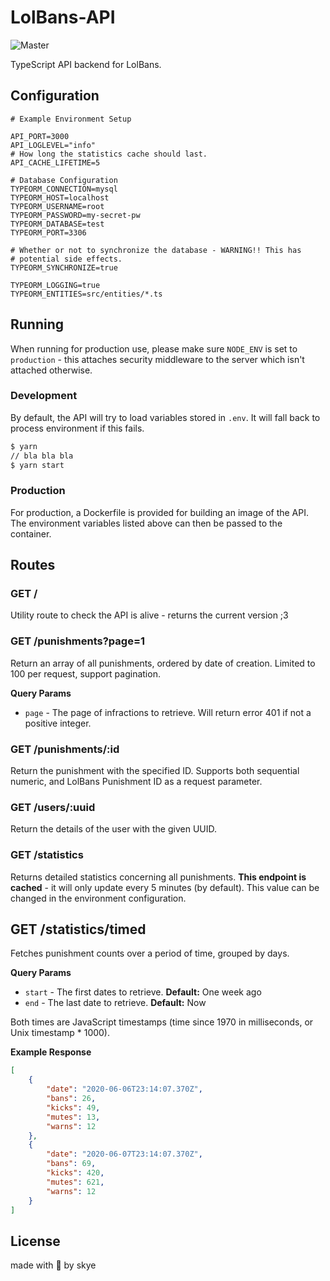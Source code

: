 # LolBans-API

![Master](https://github.com/NotZachery/LolBans-API/workflows/Master/badge.svg)

TypeScript API backend for LolBans.

## Configuration

```env
# Example Environment Setup

API_PORT=3000
API_LOGLEVEL="info"
# How long the statistics cache should last.
API_CACHE_LIFETIME=5

# Database Configuration
TYPEORM_CONNECTION=mysql
TYPEORM_HOST=localhost
TYPEORM_USERNAME=root
TYPEORM_PASSWORD=my-secret-pw
TYPEORM_DATABASE=test
TYPEORM_PORT=3306

# Whether or not to synchronize the database - WARNING!! This has
# potential side effects.
TYPEORM_SYNCHRONIZE=true

TYPEORM_LOGGING=true
TYPEORM_ENTITIES=src/entities/*.ts
```

## Running

When running for production use, please make sure `NODE_ENV` is set to `production` - this attaches security middleware to the server which isn't attached otherwise.

### Development

By default, the API will try to load variables stored in `.env`. It will fall back to process environment if this fails.

```bash
$ yarn
// bla bla bla
$ yarn start
```

### Production

For production, a Dockerfile is provided for building an image of the API. The environment variables listed above can then be passed to the container.

## Routes

### GET /

Utility route to check the API is alive - returns the current version ;3

### GET /punishments?page=1

Return an array of all punishments, ordered by date of creation. Limited to 100 per request, support pagination.

**Query Params**

-   `page` - The page of infractions to retrieve. Will return error 401 if not a positive integer.

### GET /punishments/:id

Return the punishment with the specified ID. Supports both sequential numeric, and LolBans Punishment ID as a request parameter.

### GET /users/:uuid

Return the details of the user with the given UUID.

### GET /statistics

Returns detailed statistics concerning all punishments. **This endpoint is cached** - it will only update every 5 minutes (by default). This value can be changed in the environment configuration.

## GET /statistics/timed

Fetches punishment counts over a period of time, grouped by days.

**Query Params**

-   `start` - The first dates to retrieve. **Default:** One week ago
-   `end` - The last date to retrieve. **Default:** Now

Both times are JavaScript timestamps (time since 1970 in milliseconds, or Unix timestamp \* 1000).

**Example Response**

```json
[
    {
        "date": "2020-06-06T23:14:07.370Z",
        "bans": 26,
        "kicks": 49,
        "mutes": 13,
        "warns": 12
    },
    {
        "date": "2020-06-07T23:14:07.370Z",
        "bans": 69,
        "kicks": 420,
        "mutes": 621,
        "warns": 12
    }
]
```

## License

made with 💜 by skye
